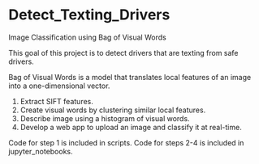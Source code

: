 # Detect_Texting_Drivers
Image Classification using Bag of Visual Words    

This goal of this project is to detect drivers that are texting from safe drivers.    
    
Bag of Visual Words is a model that translates local features of an image into a one-dimensional vector.    
1. Extract SIFT features.   
2. Create visual words by clustering similar local features.   
3. Describe image using a histogram of visual words. 
4. Develop a web app to upload an image and classify it at real-time.  

Code for step 1 is included in scripts. Code for steps 2-4 is included in jupyter_notebooks.    
   
